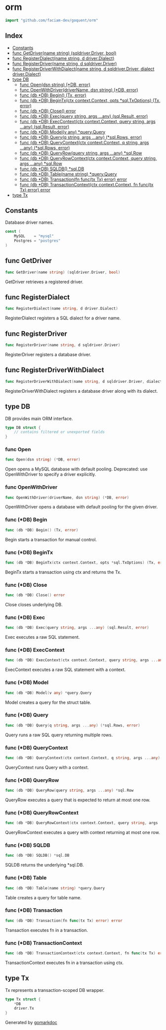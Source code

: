 <!-- Code generated by gomarkdoc. DO NOT EDIT -->

# orm

```go
import "github.com/faciam-dev/goquent/orm"
```

## Index

- [Constants](<#constants>)
- [func GetDriver\(name string\) \(sqldriver.Driver, bool\)](<#GetDriver>)
- [func RegisterDialect\(name string, d driver.Dialect\)](<#RegisterDialect>)
- [func RegisterDriver\(name string, d sqldriver.Driver\)](<#RegisterDriver>)
- [func RegisterDriverWithDialect\(name string, d sqldriver.Driver, dialect driver.Dialect\)](<#RegisterDriverWithDialect>)
- [type DB](<#DB>)
  - [func Open\(dsn string\) \(\*DB, error\)](<#Open>)
  - [func OpenWithDriver\(driverName, dsn string\) \(\*DB, error\)](<#OpenWithDriver>)
  - [func \(db \*DB\) Begin\(\) \(Tx, error\)](<#DB.Begin>)
  - [func \(db \*DB\) BeginTx\(ctx context.Context, opts \*sql.TxOptions\) \(Tx, error\)](<#DB.BeginTx>)
  - [func \(db \*DB\) Close\(\) error](<#DB.Close>)
  - [func \(db \*DB\) Exec\(query string, args ...any\) \(sql.Result, error\)](<#DB.Exec>)
  - [func \(db \*DB\) ExecContext\(ctx context.Context, query string, args ...any\) \(sql.Result, error\)](<#DB.ExecContext>)
  - [func \(db \*DB\) Model\(v any\) \*query.Query](<#DB.Model>)
  - [func \(db \*DB\) Query\(q string, args ...any\) \(\*sql.Rows, error\)](<#DB.Query>)
  - [func \(db \*DB\) QueryContext\(ctx context.Context, q string, args ...any\) \(\*sql.Rows, error\)](<#DB.QueryContext>)
  - [func \(db \*DB\) QueryRow\(query string, args ...any\) \*sql.Row](<#DB.QueryRow>)
  - [func \(db \*DB\) QueryRowContext\(ctx context.Context, query string, args ...any\) \*sql.Row](<#DB.QueryRowContext>)
  - [func \(db \*DB\) SQLDB\(\) \*sql.DB](<#DB.SQLDB>)
  - [func \(db \*DB\) Table\(name string\) \*query.Query](<#DB.Table>)
  - [func \(db \*DB\) Transaction\(fn func\(tx Tx\) error\) error](<#DB.Transaction>)
  - [func \(db \*DB\) TransactionContext\(ctx context.Context, fn func\(tx Tx\) error\) error](<#DB.TransactionContext>)
- [type Tx](<#Tx>)


## Constants

<a name="MySQL"></a>Database driver names.

```go
const (
    MySQL    = "mysql"
    Postgres = "postgres"
)
```

<a name="GetDriver"></a>
## func GetDriver

```go
func GetDriver(name string) (sqldriver.Driver, bool)
```

GetDriver retrieves a registered driver.

<a name="RegisterDialect"></a>
## func RegisterDialect

```go
func RegisterDialect(name string, d driver.Dialect)
```

RegisterDialect registers a SQL dialect for a driver name.

<a name="RegisterDriver"></a>
## func RegisterDriver

```go
func RegisterDriver(name string, d sqldriver.Driver)
```

RegisterDriver registers a database driver.

<a name="RegisterDriverWithDialect"></a>
## func RegisterDriverWithDialect

```go
func RegisterDriverWithDialect(name string, d sqldriver.Driver, dialect driver.Dialect)
```

RegisterDriverWithDialect registers a database driver along with its dialect.

<a name="DB"></a>
## type DB

DB provides main ORM interface.

```go
type DB struct {
    // contains filtered or unexported fields
}
```

<a name="Open"></a>
### func Open

```go
func Open(dsn string) (*DB, error)
```

Open opens a MySQL database with default pooling. Deprecated: use OpenWithDriver to specify a driver explicitly.

<a name="OpenWithDriver"></a>
### func OpenWithDriver

```go
func OpenWithDriver(driverName, dsn string) (*DB, error)
```

OpenWithDriver opens a database with default pooling for the given driver.

<a name="DB.Begin"></a>
### func \(\*DB\) Begin

```go
func (db *DB) Begin() (Tx, error)
```

Begin starts a transaction for manual control.

<a name="DB.BeginTx"></a>
### func \(\*DB\) BeginTx

```go
func (db *DB) BeginTx(ctx context.Context, opts *sql.TxOptions) (Tx, error)
```

BeginTx starts a transaction using ctx and returns the Tx.

<a name="DB.Close"></a>
### func \(\*DB\) Close

```go
func (db *DB) Close() error
```

Close closes underlying DB.

<a name="DB.Exec"></a>
### func \(\*DB\) Exec

```go
func (db *DB) Exec(query string, args ...any) (sql.Result, error)
```

Exec executes a raw SQL statement.

<a name="DB.ExecContext"></a>
### func \(\*DB\) ExecContext

```go
func (db *DB) ExecContext(ctx context.Context, query string, args ...any) (sql.Result, error)
```

ExecContext executes a raw SQL statement with a context.

<a name="DB.Model"></a>
### func \(\*DB\) Model

```go
func (db *DB) Model(v any) *query.Query
```

Model creates a query for the struct table.

<a name="DB.Query"></a>
### func \(\*DB\) Query

```go
func (db *DB) Query(q string, args ...any) (*sql.Rows, error)
```

Query runs a raw SQL query returning multiple rows.

<a name="DB.QueryContext"></a>
### func \(\*DB\) QueryContext

```go
func (db *DB) QueryContext(ctx context.Context, q string, args ...any) (*sql.Rows, error)
```

QueryContext runs Query with a context.

<a name="DB.QueryRow"></a>
### func \(\*DB\) QueryRow

```go
func (db *DB) QueryRow(query string, args ...any) *sql.Row
```

QueryRow executes a query that is expected to return at most one row.

<a name="DB.QueryRowContext"></a>
### func \(\*DB\) QueryRowContext

```go
func (db *DB) QueryRowContext(ctx context.Context, query string, args ...any) *sql.Row
```

QueryRowContext executes a query with context returning at most one row.

<a name="DB.SQLDB"></a>
### func \(\*DB\) SQLDB

```go
func (db *DB) SQLDB() *sql.DB
```

SQLDB returns the underlying \*sql.DB.

<a name="DB.Table"></a>
### func \(\*DB\) Table

```go
func (db *DB) Table(name string) *query.Query
```

Table creates a query for table name.

<a name="DB.Transaction"></a>
### func \(\*DB\) Transaction

```go
func (db *DB) Transaction(fn func(tx Tx) error) error
```

Transaction executes fn in a transaction.

<a name="DB.TransactionContext"></a>
### func \(\*DB\) TransactionContext

```go
func (db *DB) TransactionContext(ctx context.Context, fn func(tx Tx) error) error
```

TransactionContext executes fn in a transaction using ctx.

<a name="Tx"></a>
## type Tx

Tx represents a transaction\-scoped DB wrapper.

```go
type Tx struct {
    *DB
    driver.Tx
}
```

Generated by [gomarkdoc](<https://github.com/princjef/gomarkdoc>)
